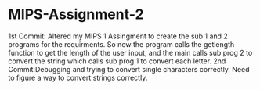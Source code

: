 # MIPS-Assignment-2
1st Commit: Altered my MIPS 1 Assingment to create the sub 1 and 2 programs for the requirments. So now the program calls the getlength function to get the length of the user input, and the main calls sub prog 2 to convert the string which calls sub prog 1 to convert each letter.
2nd Commit:Debugging and trying to convert single characters correctly. Need to figure a way to convert strings correctly.
